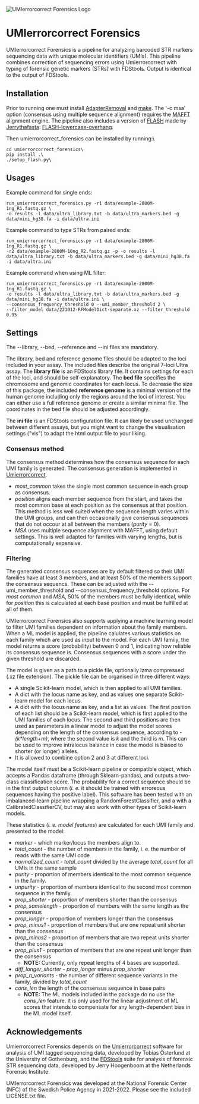 
![UMIerrorcorrect Forensics Logo](https://github.com/FrosteS/umierrorcorrect_forensics/blob/main/Umierrorcorrect_forensics.PNG)

# UMIerrorcorrect Forensics

UMIerrorcorrect Forensics is a pipeline for analyzing barcoded STR markers sequencing data with unique molecular identifiers (UMIs). This pipeline combines correction of sequencing errors using Umierrorcorrect with typing of forensic genetic markers (STRs) with FDStools. Output is identical to the output of FDStools.

## Installation
Prior to running one must install [AdapterRemoval](https://github.com/MikkelSchubert/adapterremoval) and [make](https://www.gnu.org/software/make/). The '-c msa' option (consensus using multiple sequence alignment) requires the [MAFFT](https://mafft.cbrc.jp/alignment/software/) alignment engine. The pipeline also includes a version of [FLASH](https://academic.oup.com/bioinformatics/article/27/21/2957/217265) made by [Jerrythafasta](https://github.com/Jerrythafast): [FLASH-lowercase-overhang](https://github.com/Jerrythafast/FLASH-lowercase-overhang). 

Then umierrorcorrect_forensics can be installed by running:\
```
cd umierrorcorrect_forensics\
pip install .\
./setup_flash.py\
```
## Usages
Example command for single ends:
```
run_umierrorcorrect_forensics.py -r1 data/example-2800M-1ng_R1.fastq.gz \
-o results -l data/ultra_library.txt -b data/ultra_markers.bed -g data/mini_hg38.fa -i data/ultra.ini
```
Example command to type STRs from paired ends:
```
run_umierrorcorrect_forensics.py -r1 data/example-2800M-1ng_R1.fastq.gz \
-r2 data/example-2800M-10ng_R2.fastq.gz -p -o results -l data/ultra_library.txt -b data/ultra_markers.bed -g data/mini_hg38.fa -i data/ultra.ini
```
Example command when using ML filter:
```
run_umierrorcorrect_forensics.py -r1 data/example-2800M-1ng_R1.fastq.gz \
-o results -l data/ultra_library.txt -b data/ultra_markers.bed -g data/mini_hg38.fa -i data/ultra.ini \ 
--consensus_frequency_threshold 0 --umi_member_threshold 2 \
--filter_model data/221012-RFModelDict-separate.xz --filter_threshold 0.95 
```
## Settings
The --library, --bed, --reference and --ini files are mandatory. 

The library, bed and reference genome files should be adapted to the loci included in your assay. The included files describe the original 7-loci Ultra assay. The **library file** is an FDStools library file. It contains settings for each of the loci, and should be self-explanatory. The **bed file** specifies the chromosome and genomic coordinates for each locus. To decrease the size of this package, the included **reference genome** is a minimal version of the human genome including only the regions around the loci of interest. You can either use a full reference genome or create a similar minimal file. The coordinates in the bed file should be adjusted accordingly. 

The **ini file** is an FDStools configuration file. It can likely be used unchanged between different assays, but you might want to change the visualisation settings ("vis") to adapt the html output file to your liking. 

### Consensus method
The consensus method determines how the consensus sequence for each UMI family is generated. The consensus generation is implemented in [Umierrorcorrect](https://github.com/stahlberggroup/umierrorcorrect). 
* *most_common* takes the single most common sequence in each group as consensus. 
* *position* aligns each member sequence from the start, and takes the most common base at each position as the consensus at that position. This method is less well suited when the sequence length varies within the UMI groups, and can then occasionally give consensus sequences that do not occour at all between the members (*purity* = 0). 
* *MSA* uses multiple sequence alignment with MAFFT, using default settings. This is well adapted for families with varying lengths, but is computationally expensive. 

### Filtering
The generated consensus sequences are by default filtered so their UMI families have at least 3 members, and at least 50% of the members support the consensus sequencs. These can be adjusted with the --umi_member_threshold and --consensus_frequency_threshold options. For *most common* and *MSA*, 50% of the members must be fully identical, while for *position* this is calculated at each base position and must be fulfilled at all of them. 

UMIerrorcorrect Forensics also supports applying a machine learning model to filter UMI families dependent on information about the family members. When a ML model is applied, the pipeline calulates various statistics on each family which are used as input to the model. For each UMI family, the model returns a score (probability) between 0 and 1, indicating how reliable its consensus sequence is. Consensus sequences with a score under the given threshold are discarded. 

The model is given as a path to a pickle file, optionally lzma compressed (.xz file extension). The pickle file can be organised in three different ways: 
* A single Scikit-learn model, which is then applied to all UMI families. 
* A dict with the locus name as key, and as values one separate Scikit-learn model for each locus. 
* A dict with the locus name as key, and a list as values. The first position of each list should be a Scikit-learn model, which is first applied to the UMI families of each locus. The second and third positions are then used as parameters in a linear model to adjust the model scores depending on the length of the consensus sequence, according to *-(k\*length+m)*, where the second value is *k* and the third is *m*. This can be used to improve intralocus balance in case the model is biased to shorter (or longer) alleles.
* It is allowed to combine option 2 and 3 at different loci. 

The model itself must be a Scikit-learn pipeline or compatible object, which accepts a Pandas dataframe (through Sklearn-pandas), and outputs a two-class classification score. The probability for a correct sequence should be in the first output column (*i. e.* it should be trained with erroreous sequences having the positive label). This software has been tested with an imbalanced-learn pipeline wrapping a RandomForestClassifier, and a with a CalibratedClassifierCV, but may also work with other types of Scikit-learn models. 

These statistics (*i. e. model features*) are calculated for each UMI family and presented to the model: 
* *marker* - which marker/locus the members align to. 
* *total_count* - the number of members in the family, i. e. the number of reads with the same UMI code
* *normalized_count* - *total_count* divided by the average *total_count* for all UMIs in the same sample 
* *purity* - proportion of members identical to the most common sequence in the family. 
* *unpurity* - proportion of members identical to the second most common sequence in the family. 
* *prop_shorter* - proportion of members shorter than the consensus 
* *prop_samelength* - proportion of members with the same length as the consensus 
* *prop_longer* - proportion of members longer than the consensus
* *prop_minus1* - proportion of members that are one repeat unit shorter than the consensus
* *prop_minus2* - proportion of members that are two repeat units shorter than the consensus
* *prop_plus1* - proportion of members that are one repeat unit longer than the consensus
    * **NOTE:** Currently, only repeat lengths of 4 bases are supported. 
* *diff_longer_shorter* - *prop_longer* minus *prop_shorter*
* *prop_n_variants* - the number of different sequence variants in the family, divided by *total_count*
* *cons_len* the length of the consensus sequence in base pairs
    * **NOTE:** The ML models included in the package do no use the *cons_len* feature. It is only used for the linear adjustment of ML scores that intends to compensate for any length-dependent bias in the ML model itself. 

## Acknowledgements 
Umierrorcorrect Forensics depends on the [Umierrorcorrect](https://github.com/stahlberggroup/umierrorcorrect) software for analysis of UMI tagged sequencing data, developed by Tobias Österlund at the University of Gothenburg, and the [FDStools](https://fdstools.nl/) suite for analysis of forensic STR sequencing data, developed by Jerry Hoogenboom at the Netherlands Forensic Institute. 

UMIerrorcorrect Forensics was developed at the National Forensic Center (NFC) of the Swedish Police Agency in 2021-2022. Please see the included LICENSE.txt file. 